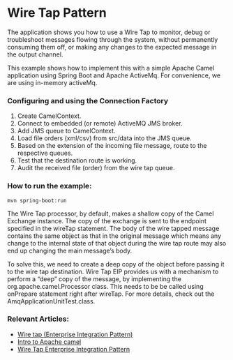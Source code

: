 # Wire Tap Pattern

The application shows you how to use a Wire Tap to monitor, debug or troubleshoot messages flowing through the system, without permanently consuming them off, or making any changes to the expected message in the output channel. 

This example shows how to implement this with a simple Apache Camel application using Spring Boot and Apache ActiveMq.
For convenience, we are using in-memory activeMq.

 

### Configuring and using the Connection Factory

1. Create CamelContext.
2. Connect to embedded (or remote) ActiveMQ JMS broker.
3. Add JMS queue to CamelContext. 
4. Load file orders (xml/csv) from src/data into the JMS queue.
5. Based on the extension of the incoming file message, route to the respective queues.
6. Test that the destination route is working.
7. Audit the received file (order) from the wire tap queue.

### How to run the example:

    mvn spring-boot:run

    
The Wire Tap processor, by default, makes a shallow copy of the Camel Exchange instance. The copy of the exchange is sent to the endpoint specified in the wireTap statement. The body of the wire tapped message contains the same object as that in the original message which means any change to the internal state of that object during the wire tap route may also end up changing the main message’s body.

To solve this, we need to create a deep copy of the object before passing it to the wire tap destination. Wire Tap EIP provides us with a mechanism to perform a “deep” copy of the message, by implementing the org.apache.camel.Processor class. This needs to be be called using onPrepare statement right after wireTap.
For more details, check out the AmqApplicationUnitTest.class.

### Relevant Articles:

- [Wire tap (Enterprise Integration Pattern)](https://drafts.surya.com/?p=103346&preview=true)
- [Intro to Apache camel](https://www.surya.com/apache-camel-intro)
- [Wire Tap Enterprise Integration Pattern](https://www.surya.com/wiretap-pattern)

